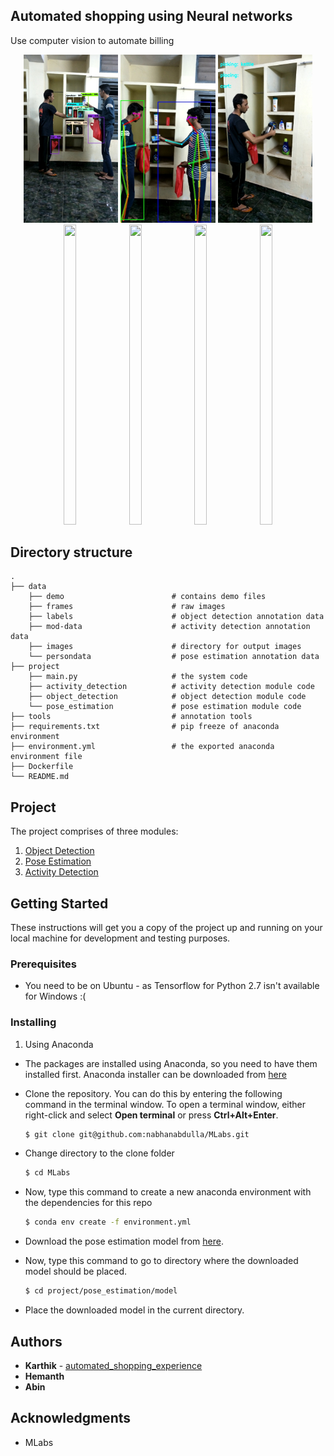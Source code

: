 ## Automated shopping using Neural networks

Use computer vision to automate billing 

<p align = 'center'>
<img src = 'data/demo/object.jpg' width=30% >
<img src = 'data/demo/pose.jpg' width=30%>
<img src = 'data/demo/activity.jpg' width=30%>
 
<img src="data/demo/object.gif" width=20% height="480" />
<img src="data/demo/pose.gif" width=20% height="480" />
<img src="data/demo/activity.gif" width=20% height="480" /> 
<img src="data/demo/final.gif" width=20% height="480" /> 
</p>

## Directory structure
    .
    ├── data
        ├── demo                        # contains demo files
        ├── frames                      # raw images
        ├── labels                      # object detection annotation data
        ├── mod-data                    # activity detection annotation data
        ├── images                      # directory for output images
        └── persondata                  # pose estimation annotation data
    ├── project    
        ├── main.py                     # the system code
        ├── activity_detection          # activity detection module code
        ├── object_detection            # object detection module code
        └── pose_estimation             # pose estimation module code
    ├── tools                           # annotation tools
    ├── requirements.txt                # pip freeze of anaconda environment
    ├── environment.yml                 # the exported anaconda environment file
    ├── Dockerfile
    └── README.md         
    
## Project

The project comprises of three modules:

1) [Object Detection](project/activity_detection/)
2) [Pose Estimation](project/activity_detection/)
3) [Activity Detection](project/activity_detection/)

## Getting Started

These instructions will get you a copy of the project up and running on your local machine for development and testing purposes. 

### Prerequisites
* You need to be on Ubuntu - as Tensorflow for Python 2.7 isn't available for Windows :(

### Installing

1) Using Anaconda
* The packages are installed using Anaconda, so you need to have them installed first. Anaconda installer can be downloaded from [here](https://www.anaconda.com/distribution/#download-section)

* Clone the repository. You can do this by entering the following command in the terminal window. To open a terminal window, either right-click and select **Open terminal** or press **Ctrl+Alt+Enter**.
    ```bash
    $ git clone git@github.com:nabhanabdulla/MLabs.git
    ```
* Change directory to the clone folder
    ```bash
    $ cd MLabs
    ```
* Now, type this command to create a new anaconda environment with the dependencies for this repo
    ```bash
    $ conda env create -f environment.yml
    ```
* Download the pose estimation model from [here](https://drive.google.com/open?id=1oMOmpI9C_PT6fNbo0Zk2j_4GDK2Dq09x).

* Now, type this command to go to directory where the downloaded model should be placed.
    ```bash
    $ cd project/pose_estimation/model
    ```
* Place the downloaded model in the current directory.

<!---
2) Using Docker 
* Install and setup Docker using info [here](https://docs.docker.com/install/linux/docker-ce/ubuntu/)
* Get the docker image
    ```bash
    $ sudo docker run nabhanpv/automated-shopping-experience
    ```
* On completion of installation of libraries, you will be displayed the bash shell of the docker container. Here you can play with the files as you would normally.
-->

## Authors

* **Karthik** - [automated_shopping_experience](https://github.com/gottacodeemall/automated_shopping_experience)
* **Hemanth**
* **Abin**


## Acknowledgments
* MLabs 
